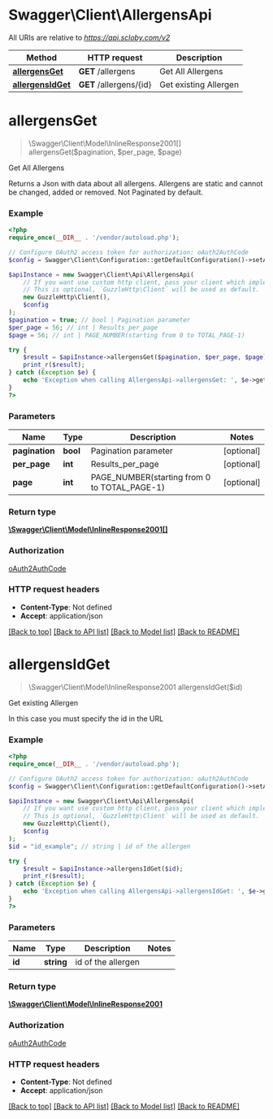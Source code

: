 # Swagger\Client\AllergensApi

All URIs are relative to *https://api.scloby.com/v2*

Method | HTTP request | Description
------------- | ------------- | -------------
[**allergensGet**](AllergensApi.md#allergensget) | **GET** /allergens | Get All Allergens
[**allergensIdGet**](AllergensApi.md#allergensidget) | **GET** /allergens/{id} | Get existing Allergen

# **allergensGet**
> \Swagger\Client\Model\InlineResponse2001[] allergensGet($pagination, $per_page, $page)

Get All Allergens

Returns a Json with data about all allergens. Allergens are static and cannot be changed, added or removed.  Not Paginated by default.

### Example
```php
<?php
require_once(__DIR__ . '/vendor/autoload.php');

// Configure OAuth2 access token for authorization: oAuth2AuthCode
$config = Swagger\Client\Configuration::getDefaultConfiguration()->setAccessToken('YOUR_ACCESS_TOKEN');

$apiInstance = new Swagger\Client\Api\AllergensApi(
    // If you want use custom http client, pass your client which implements `GuzzleHttp\ClientInterface`.
    // This is optional, `GuzzleHttp\Client` will be used as default.
    new GuzzleHttp\Client(),
    $config
);
$pagination = true; // bool | Pagination parameter
$per_page = 56; // int | Results_per_page
$page = 56; // int | PAGE_NUMBER(starting from 0 to TOTAL_PAGE-1)

try {
    $result = $apiInstance->allergensGet($pagination, $per_page, $page);
    print_r($result);
} catch (Exception $e) {
    echo 'Exception when calling AllergensApi->allergensGet: ', $e->getMessage(), PHP_EOL;
}
?>
```

### Parameters

Name | Type | Description  | Notes
------------- | ------------- | ------------- | -------------
 **pagination** | **bool**| Pagination parameter | [optional]
 **per_page** | **int**| Results_per_page | [optional]
 **page** | **int**| PAGE_NUMBER(starting from 0 to TOTAL_PAGE-1) | [optional]

### Return type

[**\Swagger\Client\Model\InlineResponse2001[]**](../Model/InlineResponse2001.md)

### Authorization

[oAuth2AuthCode](../../README.md#oAuth2AuthCode)

### HTTP request headers

 - **Content-Type**: Not defined
 - **Accept**: application/json

[[Back to top]](#) [[Back to API list]](../../README.md#documentation-for-api-endpoints) [[Back to Model list]](../../README.md#documentation-for-models) [[Back to README]](../../README.md)

# **allergensIdGet**
> \Swagger\Client\Model\InlineResponse2001 allergensIdGet($id)

Get existing Allergen

In this case you must specify the id in the URL

### Example
```php
<?php
require_once(__DIR__ . '/vendor/autoload.php');

// Configure OAuth2 access token for authorization: oAuth2AuthCode
$config = Swagger\Client\Configuration::getDefaultConfiguration()->setAccessToken('YOUR_ACCESS_TOKEN');

$apiInstance = new Swagger\Client\Api\AllergensApi(
    // If you want use custom http client, pass your client which implements `GuzzleHttp\ClientInterface`.
    // This is optional, `GuzzleHttp\Client` will be used as default.
    new GuzzleHttp\Client(),
    $config
);
$id = "id_example"; // string | id of the allergen

try {
    $result = $apiInstance->allergensIdGet($id);
    print_r($result);
} catch (Exception $e) {
    echo 'Exception when calling AllergensApi->allergensIdGet: ', $e->getMessage(), PHP_EOL;
}
?>
```

### Parameters

Name | Type | Description  | Notes
------------- | ------------- | ------------- | -------------
 **id** | **string**| id of the allergen |

### Return type

[**\Swagger\Client\Model\InlineResponse2001**](../Model/InlineResponse2001.md)

### Authorization

[oAuth2AuthCode](../../README.md#oAuth2AuthCode)

### HTTP request headers

 - **Content-Type**: Not defined
 - **Accept**: application/json

[[Back to top]](#) [[Back to API list]](../../README.md#documentation-for-api-endpoints) [[Back to Model list]](../../README.md#documentation-for-models) [[Back to README]](../../README.md)

